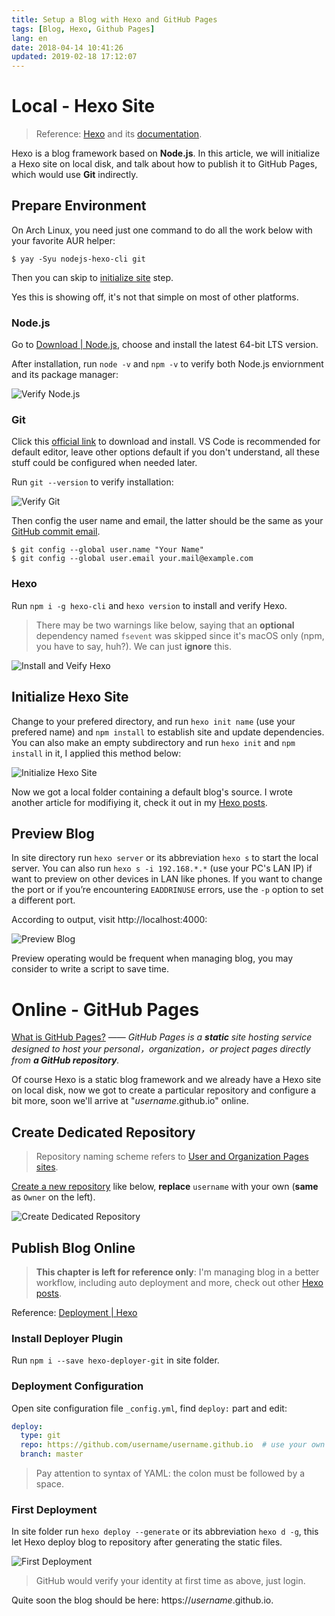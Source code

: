 ```yaml
---
title: Setup a Blog with Hexo and GitHub Pages
tags: [Blog, Hexo, Github Pages]
lang: en
date: 2018-04-14 10:41:26
updated: 2019-02-18 17:12:07
---
```


# Local - Hexo Site

> Reference: [Hexo](https://hexo.io/) and its [documentation](https://hexo.io/docs/).

Hexo is a blog framework based on **Node.js**. In this article, we will initialize a Hexo site on local disk, and talk about how to publish it to GitHub Pages, which would use **Git** indirectly.

<!-- more -->

## Prepare Environment

On Arch Linux, you need just one command to do all the work below with your favorite AUR helper:

```shell
$ yay -Syu nodejs-hexo-cli git
```

Then you can skip to [initialize site](#Initialize-Hexo-Site) step.

Yes this is showing off, it's not that simple on most of other platforms.

### Node.js

Go to [Download | Node.js](https://nodejs.org/en/download/), choose and install the latest 64-bit LTS version.

After installation, run `node -v` and `npm -v` to verify both Node.js enviornment and its package manager:

![Verify Node.js](Setup-a-Blog-with-Hexo-and-GitHub-Pages/Verify-Nodejs.png)

### Git

Click this [official link](https://git-scm.com/download/win) to download and install. VS Code is recommended for default editor, leave other options default if you don't understand, all these stuff could be configured when needed later.

Run `git --version` to verify installation:

![Verify Git](Setup-a-Blog-with-Hexo-and-GitHub-Pages/Verify-Git.png)

Then config the user name and email, the latter should be the same as your [GitHub commit email](https://help.github.com/articles/about-commit-email-addresses/).

```shell
$ git config --global user.name "Your Name"
$ git config --global user.email your.mail@example.com
```

### Hexo

Run `npm i -g hexo-cli` and `hexo version` to install and verify Hexo.

> There may be two warnings like below, saying that an **optional** dependency named `fsevent` was skipped since it's macOS only (npm, you have to say, huh?). We can just **ignore** this.

![Install and Veify Hexo](Setup-a-Blog-with-Hexo-and-GitHub-Pages/Install-and-Verify-Hexo.png)

## Initialize Hexo Site

Change to your prefered directory, and run `hexo init name` (use your prefered name) and `npm install` to establish site and update dependencies. You can also make an empty subdirectory and run `hexo init` and `npm install` in it, I applied this method below:

![Initialize Hexo Site](Setup-a-Blog-with-Hexo-and-GitHub-Pages/Initialize-Hexo-Site.png)

Now we got a local folder containing a default blog's source. I wrote another article for modifiying it, check it out in my [Hexo posts](/tags/Hexo).

## Preview Blog

In site directory run `hexo server` or its abbreviation `hexo s` to start the local server. You can also run `hexo s -i 192.168.*.*` (use your PC's LAN IP) if want to preview on other devices in LAN like phones. If you want to change the port or if you’re encountering `EADDRINUSE` errors, use the `-p` option to set a different port.

According to output, visit http://localhost:4000:

![Preview Blog](Setup-a-Blog-with-Hexo-and-GitHub-Pages/Preview-Blog.png)

Preview operating would be frequent when managing blog, you may consider to write a script to save time.

# Online - GitHub Pages

[What is GitHub Pages?](https://help.github.com/articles/what-is-github-pages/) —— *GitHub Pages is a **static** site hosting service designed to host your personal，organization，or project pages directly from **a GitHub repository**.*

Of course Hexo is a static blog framework and we already have a Hexo site on local disk, now we got to create a particular repository and configure a bit more, soon we'll arrive at "*username*.github.io" online.

## Create Dedicated Repository

> Repository naming scheme refers to [User and Organization Pages sites](https://help.github.com/articles/user-organization-and-project-pages/#user-and-organization-pages-sites).

[Create a new repository](https://github.com/new) like below, **replace** `username` with your own (**same** as `Owner` on the left).

![Create Dedicated Repository](Setup-a-Blog-with-Hexo-and-GitHub-Pages/Create-Dedicated-Repository.png)

## Publish Blog Online

> **This chapter is left for reference only**: I'm managing blog in a better workflow, including auto deployment and more, check out other [Hexo posts](/tags/Hexo).

Reference: [Deployment | Hexo](https://hexo.io/docs/deployment.html#Git)

### Install Deployer Plugin

Run `npm i --save hexo-deployer-git` in site folder.

### Deployment Configuration

Open site configuration file `_config.yml`, find `deploy:` part and edit:

```yml
deploy:
  type: git
  repo: https://github.com/username/username.github.io  # use your own username
  branch: master
```

> Pay attention to syntax of YAML: the colon must be followed by a space.

### First Deployment

In site folder run `hexo deploy --generate` or its abbreviation `hexo d -g`, this let Hexo deploy blog to repository after generating the static files.

![First Deployment](Setup-a-Blog-with-Hexo-and-GitHub-Pages/First-Deployment.png)

> GitHub would verify your identity at first time as above, just login.

Quite soon the blog should be here: https://*username*.github.io.

